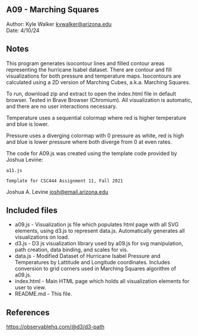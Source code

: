 A09 - Marching Squares
------------

Author: Kyle Walker [kvwalker@arizona.edu](mailto:kvwalker@arizona.edu)  
Date: 4/10/24


## Notes
This program generates isocontour lines and filled contour areas representing the hurricane Isabel dataset. There are contour and fill visualizations for both pressure and temperature maps. Isocontours are calculated using a 2D version of Marching Cubes, a.k.a. Marching Squares.

To run, download zip and extract to open the index.html file in default browser. Tested in Brave Browser (Chromium). All visualization is automatic, and there are no user interactions necessary.

Temperature uses a sequential colormap where red is higher temperature and blue is lower.
 
Pressure uses a diverging colormap with 0 pressure as white, red is high and blue is lower
pressure where both diverge from 0 at even rates.

The code for A09.js was created using the template code provided by Joshua Levine:

    a11.js

    Template for CSC444 Assignment 11, Fall 2021

Joshua A. Levine <josh@email.arizona.edu>

## Included files

* a09.js - Visualization js file which populates html page with all SVG elements, using d3.js to represent data.js. Automatically generates all visualizations on load.
* d3.js - D3 js visualization library used by a09.js for svg manipulation, path creation, data binding, and scales for vis.
* data.js - Modified Dataset of Hurricane Isabel Pressure and Temperatures by Lattitude and Longitude coordinates. Includes conversion to grid corners used in Marching Squares algorithm of a09.js.
* index.html - Main HTML page which holds all visualization elements for user to view.
* README.md - This file.

## References
https://observablehq.com/@d3/d3-path



